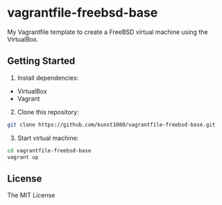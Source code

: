 vagrantfile-freebsd-base
===

My Vagrantfile template to create a FreeBSD virtual machine using the VirtualBox.

## Getting Started
1. Install dependencies:

  - VirtualBox
  - Vagrant

2. Clone this repository:

  ```bash
  git clone https://github.com/kunst1080/vagrantfile-freebsd-base.git
  ```

3. Start virtual machine:

  ```bash
  cd vagrantfile-freebsd-base
  vagrant up
  ```


## License
The MIT License

